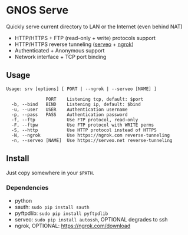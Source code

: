 # GNOS Serve

Quickly serve current directory to LAN or the Internet (even behind NAT)

- HTTP/HTTPS + FTP (read-only + write) protocols support
- HTTP/HTTPS reverse tunneling ([serveo](https://serveo.net) + [ngrok](https://ngrok.com))
- Authenticated + Anonymous support
- Network interface + TCP port binding

## Usage

```
Usage: srv [options] [ PORT | --ngrok | --serveo [NAME] ]

               PORT    Listening tcp, default: $port
  -b, --bind   BIND    Listening ip, default: $bind
  -u, --user   USER    Authentication username
  -p, --pass   PASS    Authentication password
  -f, --ftp            Use FTP protocol, read-only
  -F, --ftpw           Use FTP protocol with WRITE perms
  -S, --http           Use HTTP protocol instead of HTTPS
  -N, --ngrok          Use https://ngrok.com reverse-tunneling
  -n, --serveo [NAME]  Use https://serveo.net reverse-tunneling
```

## Install

Just copy somewhere in your `$PATH`.

### Dependencies

- python
- sauth: `sudo pip install sauth`
- pyftpdlib: `sudo pip install pyftpdlib`
- serveo: `sudo pip install autossh`, OPTIONAL degrades to ssh
- ngrok, OPTIONAL: <https://ngrok.com/download>

